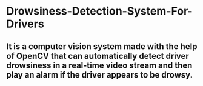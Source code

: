 # Drowsiness-Detection-System-For-Drivers
## It is a computer vision system made with the help of OpenCV that can automatically detect driver drowsiness in a real-time video stream and then play an alarm if the driver appears to be drowsy.
